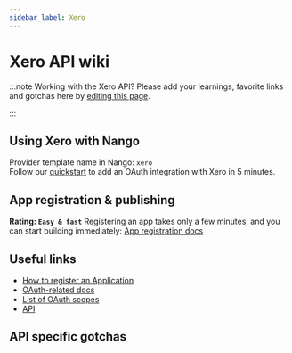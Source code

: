 ```yaml
---
sidebar_label: Xero
---
```


# Xero API wiki

:::note Working with the Xero API?
Please add your learnings, favorite links and gotchas here by [editing this page](https://github.com/nangohq/nango/tree/master/docs/docs/providers/xero.md).

:::

## Using Xero with Nango

Provider template name in Nango: `xero`  
Follow our [quickstart](../quickstart.md) to add an OAuth integration with Xero in 5 minutes.

## App registration & publishing

**Rating: `Easy & fast`**
Registering an app takes only a few minutes, and you can start building immediately: [App registration docs](https://developer.xero.com/app/manage)



## Useful links

- [How to register an Application](https://developer.xero.com/app/manage)
- [OAuth-related docs](https://developer.xero.com/documentation/guides/oauth2/auth-flow)
- [List of OAuth scopes](https://developer.xero.com/app/manage)
- [API](https://developer.xero.com/documentation/sdks-and-tools/tools/postman/#steps-to-get-up-and-running)


## API specific gotchas

